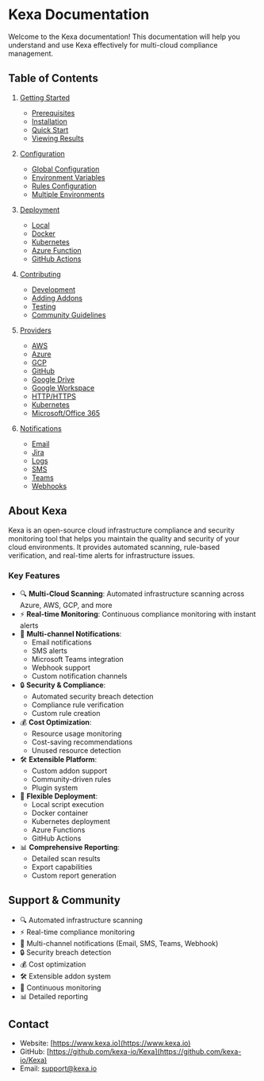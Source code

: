 # Kexa Documentation

Welcome to the Kexa documentation! This documentation will help you understand and use Kexa effectively for multi-cloud compliance management.

## Table of Contents

1. [Getting Started](./getting-started/README.md)
   - [Prerequisites](./getting-started/prerequisites.md)
   - [Installation](./getting-started/installation.md)
   - [Quick Start](./getting-started/quick-start.md)
   - [Viewing Results](./getting-started/viewing-results.md)

2. [Configuration](./configuration/README.md)
   - [Global Configuration](./configuration/global-configuration.md)
   - [Environment Variables](./configuration/environment-variables.md)
   - [Rules Configuration](./configuration/rules-configuration.md)
   - [Multiple Environments](./configuration/multiple-environments.md)

3. [Deployment](./deployment/README.md)
   - [Local](./deployment/local.md)
   - [Docker](./deployment/docker.md)
   - [Kubernetes](./deployment/kubernetes.md)
   - [Azure Function](./deployment/azure-function.md)
   - [GitHub Actions](./deployment/github-actions.md)

4. [Contributing](./contributing/README.md)
   - [Development](./contributing/development.md)
   - [Adding Addons](./contributing/adding-addons.md)
   - [Testing](./contributing/testing.md)
   - [Community Guidelines](./contributing/community-guidelines.md)

5. [Providers](./providers/README.md)
   - [AWS](./providers/aws.md)
   - [Azure](./providers/azure.md)
   - [GCP](./providers/gcp.md)
   - [GitHub](./providers/github.md)
   - [Google Drive](./providers/google-drive.md)
   - [Google Workspace](./providers/google-workspace.md)
   - [HTTP/HTTPS](./providers/http.md)
   - [Kubernetes](./providers/kubernetes.md)
   - [Microsoft/Office 365](./providers/o365.md)

6. [Notifications](./notifications/README.md)
   - [Email](./notifications/email.md)
   - [Jira](./notifications/jira.md)
   - [Logs](./notifications/logs.md)
   - [SMS](./notifications/sms.md)
   - [Teams](./notifications/teams.md)
   - [Webhooks](./notifications/webhook.md)

## About Kexa

Kexa is an open-source cloud infrastructure compliance and security monitoring tool that helps you maintain the quality and security of your cloud environments. It provides automated scanning, rule-based verification, and real-time alerts for infrastructure issues.

### Key Features

- 🔍 **Multi-Cloud Scanning**: Automated infrastructure scanning across Azure, AWS, GCP, and more
- ⚡ **Real-time Monitoring**: Continuous compliance monitoring with instant alerts
- 🔔 **Multi-channel Notifications**:
  - Email notifications
  - SMS alerts
  - Microsoft Teams integration
  - Webhook support
  - Custom notification channels
- 🔒 **Security & Compliance**:
  - Automated security breach detection
  - Compliance rule verification
  - Custom rule creation
- 💰 **Cost Optimization**:
  - Resource usage monitoring
  - Cost-saving recommendations
  - Unused resource detection
- 🛠️ **Extensible Platform**:
  - Custom addon support
  - Community-driven rules
  - Plugin system
- 🔄 **Flexible Deployment**:
  - Local script execution
  - Docker container
  - Kubernetes deployment
  - Azure Functions
  - GitHub Actions
- 📊 **Comprehensive Reporting**:
  - Detailed scan results
  - Export capabilities
  - Custom report generation

## Support & Community

- 🔍 Automated infrastructure scanning
- ⚡ Real-time compliance monitoring
- 🔔 Multi-channel notifications (Email, SMS, Teams, Webhook)
- 🔒 Security breach detection
- 💰 Cost optimization
- 🛠️ Extensible addon system
- 🔄 Continuous monitoring
- 📊 Detailed reporting

## Contact

- Website: [https://www.kexa.io](https://www.kexa.io)
- GitHub: [https://github.com/kexa-io/Kexa](https://github.com/kexa-io/Kexa)
- Email: <support@kexa.io>
